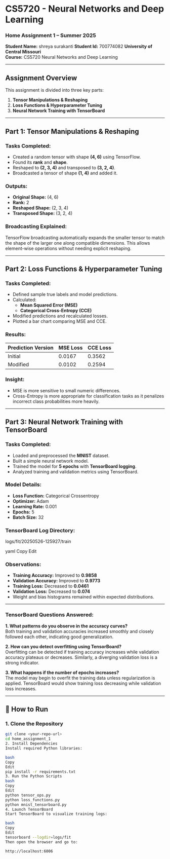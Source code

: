 # CS5720 - Neural Networks and Deep Learning  
### Home Assignment 1 – Summer 2025  
**Student Name:** shreya surakanti
**Student Id:** 700774082
**University of Central Missouri**  
**Course:** CS5720 Neural Networks and Deep Learning  

---

## Assignment Overview

This assignment is divided into three key parts:

1. **Tensor Manipulations & Reshaping**
2. **Loss Functions & Hyperparameter Tuning**
3. **Neural Network Training with TensorBoard**

---

## Part 1: Tensor Manipulations & Reshaping

### Tasks Completed:
- Created a random tensor with shape **(4, 6)** using TensorFlow.
- Found its **rank** and **shape**.
- Reshaped to **(2, 3, 4)** and transposed to **(3, 2, 4)**.
- Broadcasted a tensor of shape **(1, 4)** and added it.
  
### Outputs:
- **Original Shape:** (4, 6)  
- **Rank:** 2  
- **Reshaped Shape:** (2, 3, 4)  
- **Transposed Shape:** (3, 2, 4)

### Broadcasting Explained:
TensorFlow broadcasting automatically expands the smaller tensor to match the shape of the larger one along compatible dimensions. This allows element-wise operations without needing explicit reshaping.

---

## Part 2: Loss Functions & Hyperparameter Tuning

### Tasks Completed:
- Defined sample true labels and model predictions.
- Calculated:
  - **Mean Squared Error (MSE)**
  - **Categorical Cross-Entropy (CCE)**
- Modified predictions and recalculated losses.
- Plotted a bar chart comparing MSE and CCE.

### Results:
| Prediction Version | MSE Loss | CCE Loss |
|--------------------|----------|----------|
| Initial             | 0.0167   | 0.3562   |
| Modified            | 0.0102   | 0.2594   |

### Insight:
- MSE is more sensitive to small numeric differences.
- Cross-Entropy is more appropriate for classification tasks as it penalizes incorrect class probabilities more heavily.

---

## Part 3: Neural Network Training with TensorBoard

### Tasks Completed:
- Loaded and preprocessed the **MNIST** dataset.
- Built a simple neural network model.
- Trained the model for **5 epochs** with **TensorBoard logging**.
- Analyzed training and validation metrics using TensorBoard.

### Model Details:
- **Loss Function:** Categorical Crossentropy
- **Optimizer:** Adam
- **Learning Rate:** 0.001
- **Epochs:** 5
- **Batch Size:** 32

### TensorBoard Log Directory:
logs/fit/20250526-125927/train

yaml
Copy
Edit

### Observations:
- **Training Accuracy:** Improved to **0.9858**
- **Validation Accuracy:** Improved to **0.9773**
- **Training Loss:** Decreased to **0.0461**
- **Validation Loss:** Decreased to **0.074**
- Weight and bias histograms remained within expected distributions.

---

### TensorBoard Questions Answered:

**1. What patterns do you observe in the accuracy curves?**  
Both training and validation accuracies increased smoothly and closely followed each other, indicating good generalization.

**2. How can you detect overfitting using TensorBoard?**  
Overfitting can be detected if training accuracy increases while validation accuracy plateaus or decreases. Similarly, a diverging validation loss is a strong indicator.

**3. What happens if the number of epochs increases?**  
The model may begin to overfit the training data unless regularization is applied. TensorBoard would show training loss decreasing while validation loss increases.

---
## 🚀 How to Run

### 1. Clone the Repository

```bash
git clone <your-repo-url>
cd home_assignment_1
2. Install Dependencies
Install required Python libraries:

bash
Copy
Edit
pip install -r requirements.txt
3. Run the Python Scripts
bash
Copy
Edit
python tensor_ops.py
python loss_functions.py
python mnist_tensorboard.py
4. Launch TensorBoard
Start TensorBoard to visualize training logs:

bash
Copy
Edit
tensorboard --logdir=logs/fit
Then open the browser and go to:

http://localhost:6006
